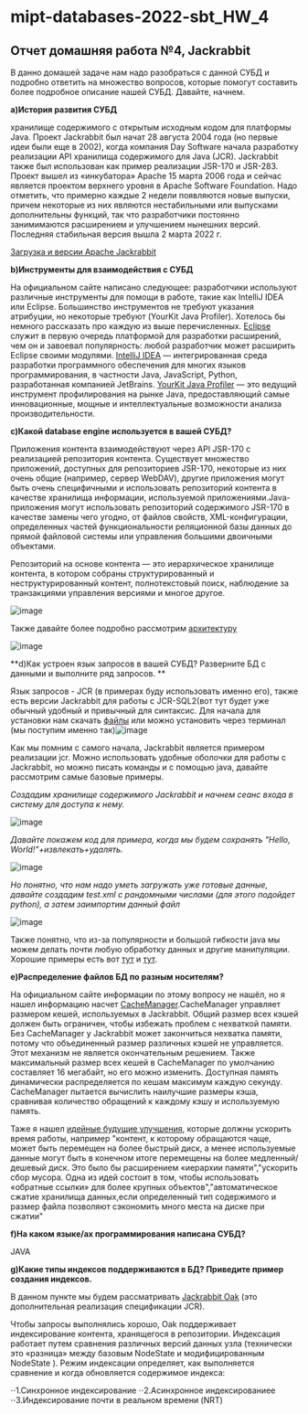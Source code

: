 # mipt-databases-2022-sbt_HW_4
## Отчет домашняя работа №4, Jackrabbit 

В данно домашей задаче нам надо разобраться с данной СУБД и подробно ответить на множество вопросов, которые помогут составить более подробное описание нашей СУБД. Давайте, начнем.

**a)История развития СУБД**

 хранилище содержимого с открытым исходным кодом для платформы Java. Проект Jackrabbit был начат 28 августа 2004 года (но первые идеи были еще в 2002), когда компания Day Software начала разработку реализации API хранилища содержимого для Java (JCR). Jackrabbit также был использован как пример реализации JSR-170 и JSR-283. Проект вышел из «инкубатора» Apache 15 марта 2006 года и сейчас является проектом верхнего уровня в Apache Software Foundation. Надо отметить, что примерно каждые 2 недели появляются новые выпуски, причем некоторые из них являются нестабильными или выпусками дополнительны функций, так что разработчики постоянно занимимаются расширением и улучшением нынешних версий. Последняя стабильная версия вышла 2 марта 2022 г.


[Загрузка и версии Apache Jackrabbit](https://jackrabbit.apache.org/jcr/downloads.html)

**b)Инструменты для взаимодействия с СУБД**

На официальном сайте написано следующее: разработчики используют различные инструменты для помощи в работе, такие как IntelliJ IDEA или Eclipse. Большинство инструментов не требуют указания атрибуции, но некоторые требуют (YourKit Java Profiler). Хотелось бы немного рассказать про каждую из выше перечисленных. [Eclipse](https://www.eclipse.org/) служит в первую очередь платформой для разработки расширений, чем он и завоевал популярность: любой разработчик может расширить Eclipse своими модулями. [IntelliJ IDEA](https://www.jetbrains.com/opensource/idea/) — интегрированная среда разработки программного обеспечения для многих языков программирования, в частности Java, JavaScript, Python, разработанная компанией JetBrains. [YourKit Java Profiler](https://www.yourkit.com/benefits/#:~:text=YourKit%20Java%20Profiler%20is%20the,simply%20unrivaled%20but%20absolutely%20unique.) — это ведущий инструмент профилирования на рынке Java, предоставляющий самые инновационные, мощные и интеллектуальные возможности анализа производительности.

**c)Какой database engine используется в вашей СУБД?**

Приложения контента взаимодействуют через API JSR-170 с реализацией репозитория контента. Существует множество приложений, доступных для репозиториев JSR-170, некоторые из них очень общие (например, сервер WebDAV), другие приложения могут быть очень специфичными и использовать репозиторий контента в качестве хранилища информации, используемой приложениями.Java-приложения могут использовать репозиторий содержимого JSR-170 в качестве замены чего угодно, от файлов свойств, XML-конфигурации, определенных частей функциональности реляционной базы данных до прямой файловой системы или управления большими двоичными объектами.

Репозиторий на основе контента — это иерархическое хранилище контента, в котором собраны структурированный и неструктурированный контент, полнотекстовый поиск, наблюдение за транзакциями управления версиями и многое другое.

![image](https://user-images.githubusercontent.com/58188954/166662155-21b750df-6b9a-4676-b70b-51b1542f27fc.png)

Также давайте более подробно рассмотрим [архитектуру](https://jackrabbit.apache.org/jcr/jackrabbit-architecture.html)

![image](https://user-images.githubusercontent.com/58188954/166662841-8c44eec7-0795-4637-bda4-2a8e0177129c.png)

**d)Как устроен язык запросов в вашей СУБД? Разверните БД с данными и выполните ряд запросов. **

Язык запросов - JCR (в примерах буду использовать именно его), также есть версии Jackrabbit для работы с JCR-SQL2(вот тут будет уже обычный удобный и привычный для синтаксис. 
Для начала для установки нам скачать [файлы](https://jackrabbit.apache.org/jcr/downloads.html) или можно установить через терминал (мы поступим именно так)![image](https://user-images.githubusercontent.com/58188954/166663782-944208f6-6235-496c-98b8-15e120db0858.png)

Как мы помним с самого начала, Jackrabbit является примером реализации jcr. Можно использовать удобные оболочки для работы с Jackrabbit, но можно писать команды и с помощью java, давайте рассмотрим самые базовые примеры.

*Создадим хранилище содержимого Jackrabbit и начнем сеанс входа в систему для доступа к нему.*

![image](https://user-images.githubusercontent.com/58188954/166677915-1ba07498-6ac7-48ad-bf5c-714833f7367f.png)

*Давайте покажем код для примера, когда мы будем сохранять "Hello, World!"+извлекать+удалять.*

![image](https://user-images.githubusercontent.com/58188954/166678578-0fd9257f-efe1-4940-b974-f2ace5800d97.png)

*Но понятно, что нам надо уметь загружать уже готовые данные, давайте создадим test.xml с рандомными числами (для этого подойдет python), а затем заимпортим данный файл*

![image](https://user-images.githubusercontent.com/58188954/166680061-3e62eef8-dd73-4afb-94f2-369fba68af58.png)

Также понятно, что из-за популярности и большой гибкости java мы можем делать почти любую обработку данных и другие манипуляции.
Хорошие примеры есть вот [тут](https://ru.bmstu.wiki/Apache_Jackrabbit#.D0.9D.D0.B0.D1.87.D0.B0.D0.BB.D0.BE_.D1.80.D0.B0.D0.B1.D0.BE.D1.82.D1.8B_.D1.81_Apache_Jackrabbit) и [тут](https://jackrabbit.apache.org/archive/wiki/JCR/ExamplesPage_115513397.html).


**e)Распределение файлов БД по разным носителям?**

На официальном сайте информации по этому вопросу не нашёл, но я нашел информацию насчет [CacheManager](https://jackrabbit.apache.org/archive/wiki/JCR/CacheManager_115513375.html).CacheManager управляет размером кешей, используемых в Jackrabbit. Общий размер всех кэшей должен быть ограничен, чтобы избежать проблем с нехваткой памяти. Без CacheManager у Jackrabbit может закончиться нехватка памяти, потому что объединенный размер различных кэшей не управляется. Этот механизм не является окончательным решением. Также максимальный размер всех кешей в CacheManager по умолчанию составляет 16 мегабайт, но его можно изменить. Доступная память динамически распределяется по кешам максимум каждую секунду. CacheManager пытается вычислить наилучшие размеры кэша, сравнивая количество обращений к каждому кэшу и используемую память. 

Таже я нашел [идейные будущие улучшения](https://jackrabbit.apache.org/archive/wiki/JCR/DataStore_115513387.html#DataStore-FutureIdeas), которые должны ускорить время работы, например "контент, к которому обращаются чаще, может быть перемещен на более быстрый диск, а менее используемые данные могут быть в конечном итоге перемещены на более медленный/дешевый диск. Это было бы расширением «иерархии памяти","ускорить сбор мусора. Одна из идей состоит в том, чтобы использовать «обратные ссылки» для более крупных объектов","автоматическое сжатие хранилища данных,если определенный тип содержимого и размер файла позволяют сэкономить много места на диске при сжатии"

**f)На каком языке/ах программирования написана СУБД?**

JAVA

**g)Какие типы индексов поддерживаются в БД? Приведите пример создания индексов.**

В данном пункте мы будем рассматривать [Jackrabbit Oak](https://jackrabbit.apache.org/oak/docs/) (это дополнительная реализация спецификации JCR).

Чтобы запросы выполнялись хорошо, Oak поддерживает индексирование контента, хранящегося в репозитории. Индексация работает путем сравнения различных версий данных узла (технически это «разница» между базовым NodeState и модифицированным NodeState ). Режим индексации определяет, как выполняется сравнение и когда обновляется содержимое индекса:

⋅⋅1.Синхронное индексирование
⋅⋅2.Асинхронное индексированиее
⋅⋅3.Индексирование почти в реальном времени (NRT)

